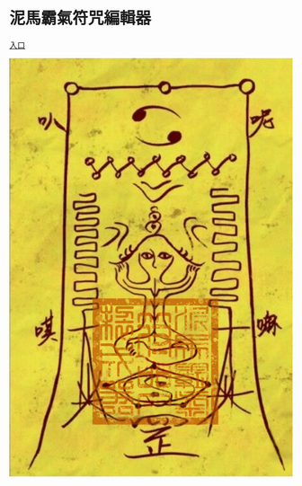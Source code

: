 # 泥馬霸氣符咒編輯器
[入口](https://zack0711.github.io/nimapachi-rune-paper-editor/ "Entry Link")

![Example Image](/images/NiMaPaChi-rune-paper.png "Example Image")

